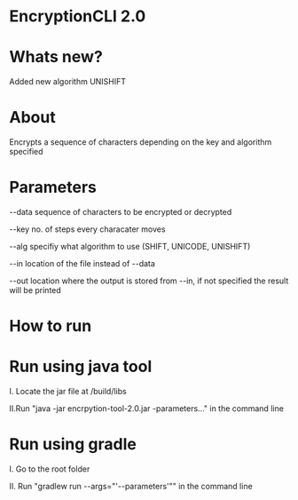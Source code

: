 # EncryptionCLI 2.0

# Whats new?
  Added new algorithm UNISHIFT

# About
Encrypts a sequence of characters depending on the key and algorithm specified

# Parameters
--data  sequence of characters to be encrypted or decrypted

--key   no. of steps every characater moves

--alg   specifiy what algorithm to use (SHIFT, UNICODE, UNISHIFT)

--in    location of the file instead of --data

--out   location where the output is stored from --in, if not specified the result will be printed

# How to run

# Run using java tool
 I. Locate the jar file at /build/libs
 
 II.Run "java -jar encrpytion-tool-2.0.jar -parameters..." in the command line

# Run using gradle
 I. Go to the root folder
 
 II. Run "gradlew run --args="'--parameters'"" in the command line
